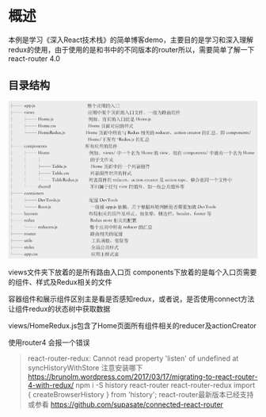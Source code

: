 # 概述

本例是学习《深入React技术栈》的简单博客demo，主要目的是学习和深入理解redux的使用，由于使用的是和书中的不同版本的router所以，需要简单了解一下react-router 4.0


## 目录结构

![](filestructure.png)

views文件夹下放着的是所有路由入口页
components下放着的是每个入口页需要的组件、样式及Redux相关的文件

容器组件和展示组件区别主是看是否感知redux，或者说，是否使用connect方法让组件redux的状态树中获取数据

views/HomeRedux.js包含了Home页面所有组件相关的reducer及actionCreator

使用router4 会报一个错误 

> react-router-redux: Cannot read property 'listen' of undefined at syncHistoryWithStore
> 注意安装哪下 https://brunolm.wordpress.com/2017/03/17/migrating-to-react-router-4-with-redux/
> npm i -S history react-router react-router-redux
> import { createBrowserHistory } from 'history';
> react-router最新版本已经支持或参看 https://github.com/supasate/connected-react-router

